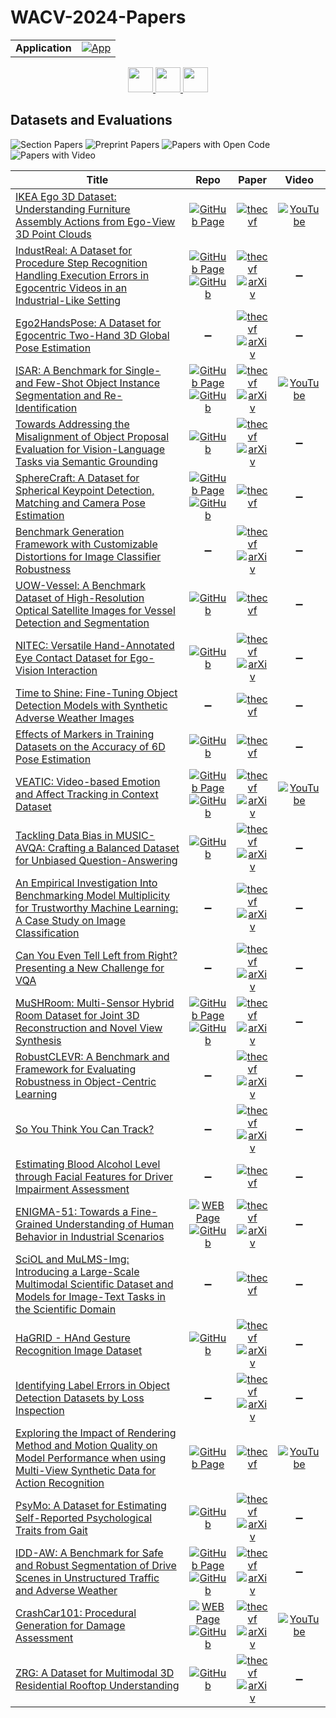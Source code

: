# WACV-2024-Papers

<table>
    <tr>
        <td><strong>Application</strong></td>
        <td>
            <a href="https://huggingface.co/spaces/DmitryRyumin/NewEraAI-Papers" style="float:left;">
                <img src="https://img.shields.io/badge/🤗-NewEraAI--Papers-FFD21F.svg" alt="App" />
            </a>
        </td>
    </tr>
</table>

<div align="center">
    <a href="https://github.com/DmitryRyumin/WACV-2024-Papers/blob/main/sections/computational_photography_image_and_video_synthesis.md">
        <img src="https://cdn.jsdelivr.net/gh/DmitryRyumin/NewEraAI-Papers@main/images/left.svg" width="40" alt="" />
    </a>
    <a href="https://github.com/DmitryRyumin/WACV-2024-Papers/">
        <img src="https://cdn.jsdelivr.net/gh/DmitryRyumin/NewEraAI-Papers@main/images/home.svg" width="40" alt="" />
    </a>
    <a href="https://github.com/DmitryRyumin/WACV-2024-Papers/blob/main/sections/explainable_fair_accountable-privacy-preserving.md">
        <img src="https://cdn.jsdelivr.net/gh/DmitryRyumin/NewEraAI-Papers@main/images/right.svg" width="40" alt="" />
    </a>
</div>

## Datasets and Evaluations

![Section Papers](https://img.shields.io/badge/Section%20Papers-28-42BA16) ![Preprint Papers](https://img.shields.io/badge/Preprint%20Papers-20-b31b1b) ![Papers with Open Code](https://img.shields.io/badge/Papers%20with%20Open%20Code-16-1D7FBF) ![Papers with Video](https://img.shields.io/badge/Papers%20with%20Video-5-FF0000)

| **Title** | **Repo** | **Paper** | **Video** |
|-----------|:--------:|:---------:|:---------:|
| [IKEA Ego 3D Dataset: Understanding Furniture Assembly Actions from Ego-View 3D Point Clouds](https://openaccess.thecvf.com/content/WACV2024/html/Ben-Shabat_IKEA_Ego_3D_Dataset_Understanding_Furniture_Assembly_Actions_From_Ego-View_WACV_2024_paper.html) | [![GitHub Page](https://img.shields.io/badge/GitHub-Page-159957.svg)](https://sitzikbs.github.io/IKEAEgo3D.github.io/) | [![thecvf](https://img.shields.io/badge/pdf-thecvf-7395C5.svg)](https://openaccess.thecvf.com/content/WACV2024/papers/Ben-Shabat_IKEA_Ego_3D_Dataset_Understanding_Furniture_Assembly_Actions_From_Ego-View_WACV_2024_paper.pdf) | [![YouTube](https://img.shields.io/badge/YouTube-%23FF0000.svg?style=for-the-badge&logo=YouTube&logoColor=white)](https://www.youtube.com/watch?v=8e3WeMv6vJY) |
| [IndustReal: A Dataset for Procedure Step Recognition Handling Execution Errors in Egocentric Videos in an Industrial-Like Setting](https://openaccess.thecvf.com/content/WACV2024/html/Schoonbeek_IndustReal_A_Dataset_for_Procedure_Step_Recognition_Handling_Execution_Errors_WACV_2024_paper.html) | [![GitHub Page](https://img.shields.io/badge/GitHub-Page-159957.svg)](https://timschoonbeek.github.io/industreal.html) <br /> [![GitHub](https://img.shields.io/github/stars/TimSchoonbeek/IndustReal?style=flat)](https://github.com/TimSchoonbeek/IndustReal) | [![thecvf](https://img.shields.io/badge/pdf-thecvf-7395C5.svg)](https://openaccess.thecvf.com/content/WACV2024/papers/Schoonbeek_IndustReal_A_Dataset_for_Procedure_Step_Recognition_Handling_Execution_Errors_WACV_2024_paper.pdf) <br /> [![arXiv](https://img.shields.io/badge/arXiv-2310.17323-b31b1b.svg)](http://arxiv.org/abs/2310.17323) | :heavy_minus_sign: |
| [Ego2HandsPose: A Dataset for Egocentric Two-Hand 3D Global Pose Estimation](https://openaccess.thecvf.com/content/WACV2024/html/Lin_Ego2HandsPose_A_Dataset_for_Egocentric_Two-Hand_3D_Global_Pose_Estimation_WACV_2024_paper.html) | :heavy_minus_sign: | [![thecvf](https://img.shields.io/badge/pdf-thecvf-7395C5.svg)](https://openaccess.thecvf.com/content/WACV2024/papers/Lin_Ego2HandsPose_A_Dataset_for_Egocentric_Two-Hand_3D_Global_Pose_Estimation_WACV_2024_paper.pdf) <br /> [![arXiv](https://img.shields.io/badge/arXiv-2206.04927-b31b1b.svg)](http://arxiv.org/abs/2206.04927) | :heavy_minus_sign: |
| [ISAR: A Benchmark for Single- and Few-Shot Object Instance Segmentation and Re-Identification](https://openaccess.thecvf.com/content/WACV2024/html/Gorlo_ISAR_A_Benchmark_for_Single-_and_Few-Shot_Object_Instance_Segmentation_WACV_2024_paper.html) | [![GitHub Page](https://img.shields.io/badge/GitHub-Page-159957.svg)](https://nicogorlo.github.io/isar_wacv24/) <br /> [![GitHub](https://img.shields.io/github/stars/nicogorlo/isar?style=flat)](https://github.com/nicogorlo/isar) | [![thecvf](https://img.shields.io/badge/pdf-thecvf-7395C5.svg)](https://openaccess.thecvf.com/content/WACV2024/papers/Gorlo_ISAR_A_Benchmark_for_Single-_and_Few-Shot_Object_Instance_Segmentation_WACV_2024_paper.pdf) <br /> [![arXiv](https://img.shields.io/badge/arXiv-2311.02734-b31b1b.svg)](http://arxiv.org/abs/2311.02734) | [![YouTube](https://img.shields.io/badge/YouTube-%23FF0000.svg?style=for-the-badge&logo=YouTube&logoColor=white)](https://www.youtube.com/watch?v=vMuwoziD3qc) |
| [Towards Addressing the Misalignment of Object Proposal Evaluation for Vision-Language Tasks via Semantic Grounding](https://openaccess.thecvf.com/content/WACV2024/html/Feinglass_Towards_Addressing_the_Misalignment_of_Object_Proposal_Evaluation_for_Vision-Language_WACV_2024_paper.html) | [![GitHub](https://img.shields.io/github/stars/JoshuaFeinglass/VL-detector-eval?style=flat)](https://github.com/JoshuaFeinglass/VL-detector-eval) | [![thecvf](https://img.shields.io/badge/pdf-thecvf-7395C5.svg)](https://openaccess.thecvf.com/content/WACV2024/papers/Feinglass_Towards_Addressing_the_Misalignment_of_Object_Proposal_Evaluation_for_Vision-Language_WACV_2024_paper.pdf) <br /> [![arXiv](https://img.shields.io/badge/arXiv-2309.00215-b31b1b.svg)](http://arxiv.org/abs/2309.00215) | :heavy_minus_sign: |
| [SphereCraft: A Dataset for Spherical Keypoint Detection, Matching and Camera Pose Estimation](https://openaccess.thecvf.com/content/WACV2024/html/Gava_SphereCraft_A_Dataset_for_Spherical_Keypoint_Detection_Matching_and_Camera_WACV_2024_paper.html) | [![GitHub Page](https://img.shields.io/badge/GitHub-Page-159957.svg)](https://dfki.github.io/spherecraftweb/) <br /> [![GitHub](https://img.shields.io/github/stars/DFKI/spherecrafthub?style=flat)](https://github.com/DFKI/spherecrafthub) | [![thecvf](https://img.shields.io/badge/pdf-thecvf-7395C5.svg)](https://openaccess.thecvf.com/content/WACV2024/papers/Gava_SphereCraft_A_Dataset_for_Spherical_Keypoint_Detection_Matching_and_Camera_WACV_2024_paper.pdf) | :heavy_minus_sign: |
| [Benchmark Generation Framework with Customizable Distortions for Image Classifier Robustness](Sarkar_Benchmark_Generation_Framework_With_Customizable_Distortions_for_Image_Classifier_Robustness_WACV_2024_paper) | :heavy_minus_sign: | [![thecvf](https://img.shields.io/badge/pdf-thecvf-7395C5.svg)](https://openaccess.thecvf.com/content/WACV2024/papers/Sarkar_Benchmark_Generation_Framework_With_Customizable_Distortions_for_Image_Classifier_Robustness_WACV_2024_paper.pdf) <br /> [![arXiv](https://img.shields.io/badge/arXiv-2310.18626-b31b1b.svg)](http://arxiv.org/abs/2310.18626) | :heavy_minus_sign: |
| [UOW-Vessel: A Benchmark Dataset of High-Resolution Optical Satellite Images for Vessel Detection and Segmentation](https://openaccess.thecvf.com/content/WACV2024/html/Bui_UOW-Vessel_A_Benchmark_Dataset_of_High-Resolution_Optical_Satellite_Images_for_WACV_2024_paper.html) | [![GitHub](https://img.shields.io/github/stars/yangdi-cv/UOW-Vessel?style=flat)](https://github.com/yangdi-cv/UOW-Vessel) | [![thecvf](https://img.shields.io/badge/pdf-thecvf-7395C5.svg)](https://openaccess.thecvf.com/content/WACV2024/papers/Bui_UOW-Vessel_A_Benchmark_Dataset_of_High-Resolution_Optical_Satellite_Images_for_WACV_2024_paper.pdf) | :heavy_minus_sign: |
| [NITEC: Versatile Hand-Annotated Eye Contact Dataset for Ego-Vision Interaction](https://openaccess.thecvf.com/content/WACV2024/html/Hempel_NITEC_Versatile_Hand-Annotated_Eye_Contact_Dataset_for_Ego-Vision_Interaction_WACV_2024_paper.html) | [![GitHub](https://img.shields.io/github/stars/thohemp/nitec?style=flat)](https://github.com/thohemp/nitec) | [![thecvf](https://img.shields.io/badge/pdf-thecvf-7395C5.svg)](https://openaccess.thecvf.com/content/WACV2024/papers/Hempel_NITEC_Versatile_Hand-Annotated_Eye_Contact_Dataset_for_Ego-Vision_Interaction_WACV_2024_paper.pdf) <br /> [![arXiv](https://img.shields.io/badge/arXiv-2311.04505-b31b1b.svg)](http://arxiv.org/abs/2311.04505) | :heavy_minus_sign: |
| [Time to Shine: Fine-Tuning Object Detection Models with Synthetic Adverse Weather Images](https://openaccess.thecvf.com/content/WACV2024/html/Rothmeier_Time_To_Shine_Fine-Tuning_Object_Detection_Models_With_Synthetic_Adverse_WACV_2024_paper.html) | :heavy_minus_sign: | [![thecvf](https://img.shields.io/badge/pdf-thecvf-7395C5.svg)](https://openaccess.thecvf.com/content/WACV2024/papers/Rothmeier_Time_To_Shine_Fine-Tuning_Object_Detection_Models_With_Synthetic_Adverse_WACV_2024_paper.pdf) | :heavy_minus_sign: |
| [Effects of Markers in Training Datasets on the Accuracy of 6D Pose Estimation](https://openaccess.thecvf.com/content/WACV2024/html/Rosskamp_Effects_of_Markers_in_Training_Datasets_on_the_Accuracy_of_WACV_2024_paper.html) | [![GitHub](https://img.shields.io/github/stars/JHRosskamp/6DPoseDataGenTools?style=flat)](https://github.com/JHRosskamp/6DPoseDataGenTools) | [![thecvf](https://img.shields.io/badge/pdf-thecvf-7395C5.svg)](https://openaccess.thecvf.com/content/WACV2024/papers/Rosskamp_Effects_of_Markers_in_Training_Datasets_on_the_Accuracy_of_WACV_2024_paper.pdf) | :heavy_minus_sign: |
| [VEATIC: Video-based Emotion and Affect Tracking in Context Dataset](https://openaccess.thecvf.com/content/WACV2024/html/Ren_VEATIC_Video-Based_Emotion_and_Affect_Tracking_in_Context_Dataset_WACV_2024_paper.html) | [![GitHub Page](https://img.shields.io/badge/GitHub-Page-159957.svg)](https://veatic.github.io/) <br /> [![GitHub](https://img.shields.io/github/stars/AlbusPeter/VEATIC?style=flat)](https://github.com/AlbusPeter/VEATIC) | [![thecvf](https://img.shields.io/badge/pdf-thecvf-7395C5.svg)](https://openaccess.thecvf.com/content/WACV2024/papers/Ren_VEATIC_Video-Based_Emotion_and_Affect_Tracking_in_Context_Dataset_WACV_2024_paper.pdf) <br /> [![arXiv](https://img.shields.io/badge/arXiv-2309.06745-b31b1b.svg)](http://arxiv.org/abs/2309.06745) | [![YouTube](https://img.shields.io/badge/YouTube-%23FF0000.svg?style=for-the-badge&logo=YouTube&logoColor=white)](https://www.youtube.com/watch?v=xHq9K5PT888) |
| [Tackling Data Bias in MUSIC-AVQA: Crafting a Balanced Dataset for Unbiased Question-Answering](https://openaccess.thecvf.com/content/WACV2024/html/Liu_Tackling_Data_Bias_in_MUSIC-AVQA_Crafting_a_Balanced_Dataset_for_WACV_2024_paper.html) | [![GitHub](https://img.shields.io/github/stars/DragonLiu1995/MUSIC-AVQA-v2.0?style=flat)](https://github.com/DragonLiu1995/MUSIC-AVQA-v2.0) | [![thecvf](https://img.shields.io/badge/pdf-thecvf-7395C5.svg)](https://openaccess.thecvf.com/content/WACV2024/papers/Liu_Tackling_Data_Bias_in_MUSIC-AVQA_Crafting_a_Balanced_Dataset_for_WACV_2024_paper.pdf) <br /> [![arXiv](https://img.shields.io/badge/arXiv-2310.06238-b31b1b.svg)](http://arxiv.org/abs/2310.06238) | :heavy_minus_sign: |
| [An Empirical Investigation Into Benchmarking Model Multiplicity for Trustworthy Machine Learning: A Case Study on Image Classification](https://openaccess.thecvf.com/content/WACV2024/html/Ganesh_An_Empirical_Investigation_Into_Benchmarking_Model_Multiplicity_for_Trustworthy_Machine_WACV_2024_paper.html) | :heavy_minus_sign: | [![thecvf](https://img.shields.io/badge/pdf-thecvf-7395C5.svg)](https://openaccess.thecvf.com/content/WACV2024/papers/Ganesh_An_Empirical_Investigation_Into_Benchmarking_Model_Multiplicity_for_Trustworthy_Machine_WACV_2024_paper.pdf) <br /> [![arXiv](https://img.shields.io/badge/arXiv-2311.14859-b31b1b.svg)](http://arxiv.org/abs/2311.14859) | :heavy_minus_sign: |
| [Can You Even Tell Left from Right? Presenting a New Challenge for VQA](https://openaccess.thecvf.com/content/WACV2024/html/Venkataraman_Can_You_Even_Tell_Left_From_Right_Presenting_a_New_WACV_2024_paper.html) | :heavy_minus_sign: | [![thecvf](https://img.shields.io/badge/pdf-thecvf-7395C5.svg)](https://openaccess.thecvf.com/content/WACV2024/papers/Venkataraman_Can_You_Even_Tell_Left_From_Right_Presenting_a_New_WACV_2024_paper.pdf) <br /> [![arXiv](https://img.shields.io/badge/arXiv-2203.07664-b31b1b.svg)](http://arxiv.org/abs/2203.07664) | :heavy_minus_sign: |
| [MuSHRoom: Multi-Sensor Hybrid Room Dataset for Joint 3D Reconstruction and Novel View Synthesis](https://openaccess.thecvf.com/content/WACV2024/html/Ren_MuSHRoom_Multi-Sensor_Hybrid_Room_Dataset_for_Joint_3D_Reconstruction_and_WACV_2024_paper.html) | [![GitHub Page](https://img.shields.io/badge/GitHub-Page-159957.svg)](https://xuqianren.github.io/publications/MuSHRoom/) <br /> [![GitHub](https://img.shields.io/github/stars/TUTvision/MuSHRoom?style=flat)](https://github.com/TUTvision/MuSHRoom) | [![thecvf](https://img.shields.io/badge/pdf-thecvf-7395C5.svg)](https://openaccess.thecvf.com/content/WACV2024/papers/Ren_MuSHRoom_Multi-Sensor_Hybrid_Room_Dataset_for_Joint_3D_Reconstruction_and_WACV_2024_paper.pdf) <br /> [![arXiv](https://img.shields.io/badge/arXiv-2311.02778-b31b1b.svg)](http://arxiv.org/abs/2311.02778) | :heavy_minus_sign: |
| [RobustCLEVR: A Benchmark and Framework for Evaluating Robustness in Object-Centric Learning](https://openaccess.thecvf.com/content/WACV2024/html/Drenkow_RobustCLEVR_A_Benchmark_and_Framework_for_Evaluating_Robustness_in_Object-Centric_WACV_2024_paper.html) | :heavy_minus_sign: | [![thecvf](https://img.shields.io/badge/pdf-thecvf-7395C5.svg)](https://openaccess.thecvf.com/content/WACV2024/papers/Drenkow_RobustCLEVR_A_Benchmark_and_Framework_for_Evaluating_Robustness_in_Object-Centric_WACV_2024_paper.pdf) <br /> [![arXiv](https://img.shields.io/badge/arXiv-2308.14899-b31b1b.svg)](http://arxiv.org/abs/2308.14899) | :heavy_minus_sign: |
| [So You Think You Can Track?](https://openaccess.thecvf.com/content/WACV2024/html/Gloudemans_So_You_Think_You_Can_Track_WACV_2024_paper.html) | :heavy_minus_sign: | [![thecvf](https://img.shields.io/badge/pdf-thecvf-7395C5.svg)](https://openaccess.thecvf.com/content/WACV2024/papers/Gloudemans_So_You_Think_You_Can_Track_WACV_2024_paper.pdf) <br /> [![arXiv](https://img.shields.io/badge/arXiv-2309.07268-b31b1b.svg)](http://arxiv.org/abs/2309.07268) | :heavy_minus_sign: |
| [Estimating Blood Alcohol Level through Facial Features for Driver Impairment Assessment](https://openaccess.thecvf.com/content/WACV2024/html/Keshtkaran_Estimating_Blood_Alcohol_Level_Through_Facial_Features_for_Driver_Impairment_WACV_2024_paper.html) | :heavy_minus_sign: | [![thecvf](https://img.shields.io/badge/pdf-thecvf-7395C5.svg)](https://openaccess.thecvf.com/content/WACV2024/papers/Keshtkaran_Estimating_Blood_Alcohol_Level_Through_Facial_Features_for_Driver_Impairment_WACV_2024_paper.pdf) | :heavy_minus_sign: |
| [ENIGMA-51: Towards a Fine-Grained Understanding of Human Behavior in Industrial Scenarios](https://openaccess.thecvf.com/content/WACV2024/html/Ragusa_ENIGMA-51_Towards_a_Fine-Grained_Understanding_of_Human_Behavior_in_Industrial_WACV_2024_paper.html) | [![WEB Page](https://img.shields.io/badge/WEB-Page-159957.svg)](https://iplab.dmi.unict.it/ENIGMA-51/) <br /> [![GitHub](https://img.shields.io/github/stars/fpv-iplab/ENIGMA-51?style=flat)](https://github.com/fpv-iplab/ENIGMA-51) | [![thecvf](https://img.shields.io/badge/pdf-thecvf-7395C5.svg)](https://openaccess.thecvf.com/content/WACV2024/papers/Ragusa_ENIGMA-51_Towards_a_Fine-Grained_Understanding_of_Human_Behavior_in_Industrial_WACV_2024_paper.pdf) <br /> [![arXiv](https://img.shields.io/badge/arXiv-2309.14809-b31b1b.svg)](http://arxiv.org/abs/2309.14809) | :heavy_minus_sign: |
| [SciOL and MuLMS-Img: Introducing a Large-Scale Multimodal Scientific Dataset and Models for Image-Text Tasks in the Scientific Domain](https://openaccess.thecvf.com/content/WACV2024/html/Tarsi_SciOL_and_MuLMS-Img_Introducing_a_Large-Scale_Multimodal_Scientific_Dataset_and_WACV_2024_paper.html) | :heavy_minus_sign: | [![thecvf](https://img.shields.io/badge/pdf-thecvf-7395C5.svg)](https://openaccess.thecvf.com/content/WACV2024/papers/Tarsi_SciOL_and_MuLMS-Img_Introducing_a_Large-Scale_Multimodal_Scientific_Dataset_and_WACV_2024_paper.pdf) | :heavy_minus_sign: |
| [HaGRID - HAnd Gesture Recognition Image Dataset](https://openaccess.thecvf.com/content/WACV2024/html/Kapitanov_HaGRID_--_HAnd_Gesture_Recognition_Image_Dataset_WACV_2024_paper.html) | [![GitHub](https://img.shields.io/github/stars/hukenovs/hagrid?style=flat)](https://github.com/hukenovs/hagrid) | [![thecvf](https://img.shields.io/badge/pdf-thecvf-7395C5.svg)](https://openaccess.thecvf.com/content/WACV2024/papers/Kapitanov_HaGRID_--_HAnd_Gesture_Recognition_Image_Dataset_WACV_2024_paper.pdf) <br /> [![arXiv](https://img.shields.io/badge/arXiv-2206.08219-b31b1b.svg)](http://arxiv.org/abs/2206.08219) | :heavy_minus_sign: |
| [Identifying Label Errors in Object Detection Datasets by Loss Inspection](https://openaccess.thecvf.com/content/WACV2024/html/Schubert_Identifying_Label_Errors_in_Object_Detection_Datasets_by_Loss_Inspection_WACV_2024_paper.html) | :heavy_minus_sign: | [![thecvf](https://img.shields.io/badge/pdf-thecvf-7395C5.svg)](https://openaccess.thecvf.com/content/WACV2024/papers/Schubert_Identifying_Label_Errors_in_Object_Detection_Datasets_by_Loss_Inspection_WACV_2024_paper.pdf) <br /> [![arXiv](https://img.shields.io/badge/arXiv-2303.06999-b31b1b.svg)](http://arxiv.org/abs/2303.06999) | :heavy_minus_sign: |
| [Exploring the Impact of Rendering Method and Motion Quality on Model Performance when using Multi-View Synthetic Data for Action Recognition](https://openaccess.thecvf.com/content/WACV2024/html/Panev_Exploring_the_Impact_of_Rendering_Method_and_Motion_Quality_on_WACV_2024_paper.html) | [![GitHub Page](https://img.shields.io/badge/GitHub-Page-159957.svg)](https://humansensinglab.github.io/REMAG/) | [![thecvf](https://img.shields.io/badge/pdf-thecvf-7395C5.svg)](https://openaccess.thecvf.com/content/WACV2024/papers/Panev_Exploring_the_Impact_of_Rendering_Method_and_Motion_Quality_on_WACV_2024_paper.pdf) | [![YouTube](https://img.shields.io/badge/YouTube-%23FF0000.svg?style=for-the-badge&logo=YouTube&logoColor=white)](https://www.youtube.com/watch?v=hDlpJMyibBQ) |
| [PsyMo: A Dataset for Estimating Self-Reported Psychological Traits from Gait](https://openaccess.thecvf.com/content/WACV2024/html/Cosma_PsyMo_A_Dataset_for_Estimating_Self-Reported_Psychological_Traits_From_Gait_WACV_2024_paper.html) | [![GitHub](https://img.shields.io/github/stars/cosmaadrian/psymo?style=flat)](https://github.com/cosmaadrian/psymo) | [![thecvf](https://img.shields.io/badge/pdf-thecvf-7395C5.svg)](https://openaccess.thecvf.com/content/WACV2024/papers/Cosma_PsyMo_A_Dataset_for_Estimating_Self-Reported_Psychological_Traits_From_Gait_WACV_2024_paper.pdf) <br /> [![arXiv](https://img.shields.io/badge/arXiv-2308.10631-b31b1b.svg)](http://arxiv.org/abs/2308.10631) | :heavy_minus_sign: |
| [IDD-AW: A Benchmark for Safe and Robust Segmentation of Drive Scenes in Unstructured Traffic and Adverse Weather](https://openaccess.thecvf.com/content/WACV2024/html/Shaik_IDD-AW_A_Benchmark_for_Safe_and_Robust_Segmentation_of_Drive_WACV_2024_paper.html) | [![GitHub Page](https://img.shields.io/badge/GitHub-Page-159957.svg)](https://iddaw.github.io/) <br /> [![GitHub](https://img.shields.io/github/stars/Furqan7007/IDDAW_kit?style=flat)](https://github.com/Furqan7007/IDDAW_kit) | [![thecvf](https://img.shields.io/badge/pdf-thecvf-7395C5.svg)](https://openaccess.thecvf.com/content/WACV2024/papers/Shaik_IDD-AW_A_Benchmark_for_Safe_and_Robust_Segmentation_of_Drive_WACV_2024_paper.pdf) <br /> [![arXiv](https://img.shields.io/badge/arXiv-2311.14459-b31b1b.svg)](http://arxiv.org/abs/2311.14459) | :heavy_minus_sign: |
| [CrashCar101: Procedural Generation for Damage Assessment](https://openaccess.thecvf.com/content/WACV2024/html/Parslov_CrashCar101_Procedural_Generation_for_Damage_Assessment_WACV_2024_paper.html) | [![WEB Page](https://img.shields.io/badge/WEB-Page-159957.svg)](https://crashcar.compute.dtu.dk/) <br /> [![GitHub](https://img.shields.io/github/stars/JensPars/CrashCar_procedural_generation?style=flat)](https://github.com/JensPars/CrashCar_procedural_generation) | [![thecvf](https://img.shields.io/badge/pdf-thecvf-7395C5.svg)](https://openaccess.thecvf.com/content/WACV2024/papers/Parslov_CrashCar101_Procedural_Generation_for_Damage_Assessment_WACV_2024_paper.pdf) <br /> [![arXiv](https://img.shields.io/badge/arXiv-2311.06536-b31b1b.svg)](http://arxiv.org/abs/2311.06536) | [![YouTube](https://img.shields.io/badge/YouTube-%23FF0000.svg?style=for-the-badge&logo=YouTube&logoColor=white)](https://www.youtube.com/watch?v=EJJ7rtoNEd8) |
| [ZRG: A Dataset for Multimodal 3D Residential Rooftop Understanding](https://openaccess.thecvf.com/content/WACV2024/html/Corley_ZRG_A_Dataset_for_Multimodal_3D_Residential_Rooftop_Understanding_WACV_2024_paper.html) | [![GitHub](https://img.shields.io/github/stars/isaaccorley/zrg-dataset?style=flat)](https://github.com/isaaccorley/zrg-dataset) | [![thecvf](https://img.shields.io/badge/pdf-thecvf-7395C5.svg)](https://openaccess.thecvf.com/content/WACV2024/papers/Corley_ZRG_A_Dataset_for_Multimodal_3D_Residential_Rooftop_Understanding_WACV_2024_paper.pdf) <br /> [![arXiv](https://img.shields.io/badge/arXiv-2304.13219-b31b1b.svg)](http://arxiv.org/abs/2304.13219) | :heavy_minus_sign: |
